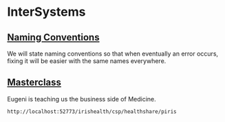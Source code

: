 # InterSystems

## [Naming Conventions](NamingConventions.md)
We will state naming conventions so that when eventually an error occurs, fixing it will be easier with the same names everywhere.

## [Masterclass](/Masterclass/MasterclassSanidad.md)
Eugeni is teaching us the business side of Medicine.


```
http://localhost:52773/irishealth/csp/healthshare/piris
```